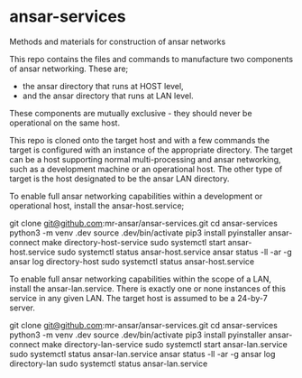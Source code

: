# ansar-services
Methods and materials for construction of ansar networks

This repo contains the files and commands to manufacture two components
of ansar networking. These are;

* the ansar directory that runs at HOST level,
* and the ansar directory that runs at LAN level.

These components are mutually exclusive - they should never be operational
on the same host.

This repo is cloned onto the target host and with a few commands the target
is configured with an instance of the appropriate directory. The target can be
a host supporting normal multi-processing and ansar networking, such as a
development machine or an operational host. The other type of target is the
host designated to be the ansar LAN directory.

To enable full ansar networking capabilities within a development or operational
host, install the ansar-host.service;

git clone git@github.com:mr-ansar/ansar-services.git
cd ansar-services
python3 -m venv .dev
source .dev/bin/activate
pip3 install pyinstaller ansar-connect
make directory-host-service
sudo systemctl start ansar-host.service 
sudo systemctl status ansar-host.service 
ansar status -ll -ar -g
ansar log directory-host
sudo systemctl status ansar-host.service

To enable full ansar networking capabilities within the scope of a
LAN, install the ansar-lan.service. There is exactly one or none
instances of this service in any given LAN. The target host is assumed
to be a 24-by-7 server.

git clone git@github.com:mr-ansar/ansar-services.git
cd ansar-services
python3 -m venv .dev
source .dev/bin/activate
pip3 install pyinstaller ansar-connect
make directory-lan-service
sudo systemctl start ansar-lan.service 
sudo systemctl status ansar-lan.service 
ansar status -ll -ar -g
ansar log directory-lan
sudo systemctl status ansar-lan.service
